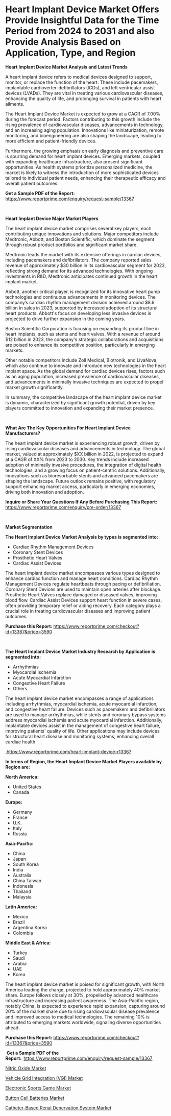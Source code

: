 <p><h1>Heart Implant Device Market Offers Provide Insightful Data for the Time Period from 2024 to 2031 and also Provide Analysis Based on Application, Type, and Region</h1></p><p><strong>Heart Implant Device Market Analysis and Latest Trends</strong></p>
<p><p>A heart implant device refers to medical devices designed to support, monitor, or replace the function of the heart. These include pacemakers, implantable cardioverter-defibrillators (ICDs), and left ventricular assist devices (LVADs). They are vital in treating various cardiovascular diseases, enhancing the quality of life, and prolonging survival in patients with heart ailments.</p><p>The Heart Implant Device Market is expected to grow at a CAGR of 7.00% during the forecast period. Factors contributing to this growth include the rising prevalence of cardiovascular diseases, advancements in technology, and an increasing aging population. Innovations like miniaturization, remote monitoring, and bioengineering are also shaping the landscape, leading to more efficient and patient-friendly devices. </p><p>Furthermore, the growing emphasis on early diagnosis and preventive care is spurring demand for heart implant devices. Emerging markets, coupled with expanding healthcare infrastructure, also present significant opportunities. As health systems prioritize personalized medicine, the market is likely to witness the introduction of more sophisticated devices tailored to individual patient needs, enhancing their therapeutic efficacy and overall patient outcomes.</p></p>
<p><strong>Get a Sample PDF of the Report:&nbsp;</strong> <a href="https://www.reportprime.com/enquiry/request-sample/13367?utm_campaign=102&utm_medium=2&utm_source=Github&utm_content=ia&utm_term=29112024&utm_id=heart-implant-device">https://www.reportprime.com/enquiry/request-sample/13367</a></p>
<p>&nbsp;</p>
<p><strong>Heart Implant Device Major Market Players</strong></p>
<p><p>The heart implant device market comprises several key players, each contributing unique innovations and solutions. Major competitors include Medtronic, Abbott, and Boston Scientific, which dominate the segment through robust product portfolios and significant market share.</p><p>Medtronic leads the market with its extensive offerings in cardiac devices, including pacemakers and defibrillators. The company reported sales revenue of approximately $30 billion in its cardiovascular segment for 2023, reflecting strong demand for its advanced technologies. With ongoing investments in R&D, Medtronic anticipates continued growth in the heart implant market.</p><p>Abbott, another critical player, is recognized for its innovative heart pump technologies and continuous advancements in monitoring devices. The company’s cardiac rhythm management division achieved around $8.6 billion in sales in 2023, supported by increased adoption of its structural heart products. Abbott's focus on developing less invasive devices is projected to drive further expansion in the coming years.</p><p>Boston Scientific Corporation is focusing on expanding its product line in heart implants, such as stents and heart valves. With a revenue of around $12 billion in 2023, the company's strategic collaborations and acquisitions are poised to enhance its competitive position, particularly in emerging markets.</p><p>Other notable competitors include Zoll Medical, Biotronik, and LivaNova, which also continue to innovate and introduce new technologies in the heart implant space. As the global demand for cardiac devices rises, factors such as an aging population, increased prevalence of cardiovascular diseases, and advancements in minimally invasive techniques are expected to propel market growth significantly.</p><p>In summary, the competitive landscape of the heart implant device market is dynamic, characterized by significant growth potential, driven by key players committed to innovation and expanding their market presence.</p></p>
<p>&nbsp;</p>
<p><strong>What Are The Key Opportunities For Heart Implant Device Manufacturers?</strong></p>
<p><p>The heart implant device market is experiencing robust growth, driven by rising cardiovascular diseases and advancements in technology. The global market, valued at approximately $XX billion in 2022, is projected to expand at a CAGR of XX% from 2023 to 2030. Key trends include increased adoption of minimally invasive procedures, the integration of digital health technologies, and a growing focus on patient-centric solutions. Additionally, innovations such as bioresorbable stents and advanced pacemakers are shaping the landscape. Future outlook remains positive, with regulatory support enhancing market access, particularly in emerging economies, driving both innovation and adoption.</p></p>
<p><strong>Inquire or Share Your Questions If Any Before Purchasing This Report:</strong> <a href="https://www.reportprime.com/enquiry/pre-order/13367?utm_campaign=102&utm_medium=2&utm_source=Github&utm_content=ia&utm_term=29112024&utm_id=heart-implant-device">https://www.reportprime.com/enquiry/pre-order/13367</a></p>
<p>&nbsp;</p>
<p><strong>Market Segmentation</strong></p>
<p><strong>The Heart Implant Device Market Analysis by types is segmented into:</strong></p>
<p><ul><li>Cardiac Rhythm Management Devices</li><li>Coronary Stent Devices</li><li>Prosthetic Heart Valves</li><li>Cardiac Assist Devices</li></ul></p>
<p><p>The heart implant device market encompasses various types designed to enhance cardiac function and manage heart conditions. Cardiac Rhythm Management Devices regulate heartbeats through pacing or defibrillation. Coronary Stent Devices are used to maintain open arteries after blockage. Prosthetic Heart Valves replace damaged or diseased valves, improving blood flow. Cardiac Assist Devices support heart function in severe cases, often providing temporary relief or aiding recovery. Each category plays a crucial role in treating cardiovascular diseases and improving patient outcomes.</p></p>
<p><strong>Purchase this Report:&nbsp;</strong><a href="https://www.reportprime.com/checkout?id=13367&price=3590&utm_campaign=102&utm_medium=2&utm_source=Github&utm_content=ia&utm_term=29112024&utm_id=heart-implant-device">https://www.reportprime.com/checkout?id=13367&price=3590</a></p>
<p>&nbsp;</p>
<p><strong>The Heart Implant Device Market Industry Research by Application is segmented into:</strong></p>
<p><ul><li>Arrhythmias</li><li>Myocardial Ischemia</li><li>Acute Myocardial Infarction</li><li>Congestive Heart Failure</li><li>Others</li></ul></p>
<p><p>The heart implant device market encompasses a range of applications including arrhythmias, myocardial ischemia, acute myocardial infarction, and congestive heart failure. Devices such as pacemakers and defibrillators are used to manage arrhythmias, while stents and coronary bypass systems address myocardial ischemia and acute myocardial infarction. Additionally, implantable devices assist in the management of congestive heart failure, improving patients' quality of life. Other applications may include devices for structural heart disease and monitoring systems, enhancing overall cardiac health.</p></p>
<p><a href="https://www.reportprime.com/heart-implant-device-r13367?utm_campaign=102&utm_medium=2&utm_source=Github&utm_content=ia&utm_term=29112024&utm_id=heart-implant-device">&nbsp;https://www.reportprime.com/heart-implant-device-r13367</a></p>
<p><strong>In terms of Region, the Heart Implant Device Market Players available by Region are:</strong></p>
<p>
    <p> <strong> North America: </strong>
        <ul>
            <li>United States</li>
            <li>Canada</li>
        </ul>
        </p> 
    <p> <strong> Europe: </strong>
        <ul>
            <li>Germany</li>
            <li>France</li>
            <li>U.K.</li>
            <li>Italy</li>
            <li>Russia</li>
        </ul>
        </p> 
    <p> <strong> Asia-Pacific: </strong>
        <ul>
            <li>China</li>
            <li>Japan</li>
            <li>South Korea</li>
            <li>India</li>
            <li>Australia</li>
            <li>China Taiwan</li>
            <li>Indonesia</li>
            <li>Thailand</li>
            <li>Malaysia</li>
        </ul>
        </p> 
    <p> <strong> Latin America: </strong>
        <ul>
            <li>Mexico</li>
            <li>Brazil</li>
            <li>Argentina Korea</li>
            <li>Colombia</li>
        </ul>
        </p> 
    <p> <strong> Middle East & Africa: </strong>
        <ul>
            <li>Turkey</li>
            <li>Saudi</li>
            <li>Arabia</li>
            <li>UAE</li>
            <li>Korea</li>
        </ul>
    </p>
    </p>
<p><p>The heart implant device market is poised for significant growth, with North America leading the charge, projected to hold approximately 40% market share. Europe follows closely at 30%, propelled by advanced healthcare infrastructure and increasing patient awareness. The Asia-Pacific region, notably China, is expected to experience rapid expansion, capturing around 20% of the market share due to rising cardiovascular disease prevalence and improved access to medical technologies. The remaining 10% is attributed to emerging markets worldwide, signaling diverse opportunities ahead.</p></p>
<p><strong>Purchase this Report: </strong><a href="https://www.reportprime.com/checkout?id=13367&price=3590&utm_campaign=102&utm_medium=2&utm_source=Github&utm_content=ia&utm_term=29112024&utm_id=heart-implant-device">https://www.reportprime.com/checkout?id=13367&price=3590</a></p>
<p>&nbsp;<strong>Get a Sample PDF of the Report:&nbsp;&nbsp;</strong><a href="https://www.reportprime.com/enquiry/request-sample/13367?utm_campaign=102&utm_medium=2&utm_source=Github&utm_content=ia&utm_term=29112024&utm_id=heart-implant-device">https://www.reportprime.com/enquiry/request-sample/13367</a></p>
<p><strong></strong></p>
<p><p><a href="https://www.linkedin.com/pulse/comprehensive-nitric-oxide-market-report-360-degree-analysis-ji5me?utm_campaign=102&utm_medium=2&utm_source=Github&utm_content=ia&utm_term=29112024&utm_id=heart-implant-device">Nitric Oxide Market</a></p><p><a href="https://issuu.com/reportprime-2/docs/vehicle-grid-integration-vgi-market-size-2030.pptx?utm_campaign=102&utm_medium=2&utm_source=Github&utm_content=ia&utm_term=29112024&utm_id=heart-implant-device">Vehicle Grid Integration (VGI) Market</a></p><p><a href="https://github.com/NargisHussain75/Market-Research-Report-List-1/blob/main/electronic-sports-game-market.md?utm_campaign=102&utm_medium=2&utm_source=Github&utm_content=ia&utm_term=29112024&utm_id=heart-implant-device">Electronic Sports Game Market</a></p><p><a href="https://www.linkedin.com/pulse/exploring-growth-opportunities-button-cell-batteries-market-4z1ie?utm_campaign=102&utm_medium=2&utm_source=Github&utm_content=ia&utm_term=29112024&utm_id=heart-implant-device">Button Cell Batteries Market</a></p><p><a href="https://issuu.com/reportprime-2/docs/catheter-based-renal-denervation-system-market-siz?utm_campaign=102&utm_medium=2&utm_source=Github&utm_content=ia&utm_term=29112024&utm_id=heart-implant-device">Catheter-Based Renal Denervation System Market</a></p></p>